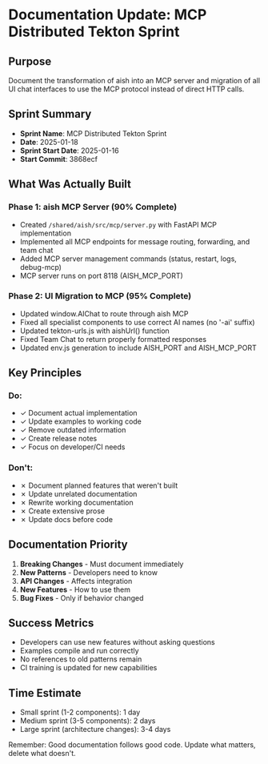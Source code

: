 # Documentation Update: MCP Distributed Tekton Sprint

## Purpose
Document the transformation of aish into an MCP server and migration of all UI chat interfaces to use the MCP protocol instead of direct HTTP calls.

## Sprint Summary
- **Sprint Name**: MCP Distributed Tekton Sprint
- **Date**: 2025-01-18
- **Sprint Start Date**: 2025-01-16  
- **Start Commit**: 3868ecf

## What Was Actually Built

### Phase 1: aish MCP Server (90% Complete)
- Created `/shared/aish/src/mcp/server.py` with FastAPI MCP implementation
- Implemented all MCP endpoints for message routing, forwarding, and team chat
- Added MCP server management commands (status, restart, logs, debug-mcp)
- MCP server runs on port 8118 (AISH_MCP_PORT)

### Phase 2: UI Migration to MCP (95% Complete)  
- Updated window.AIChat to route through aish MCP
- Fixed all specialist components to use correct AI names (no '-ai' suffix)
- Updated tekton-urls.js with aishUrl() function
- Fixed Team Chat to return properly formatted responses
- Updated env.js generation to include AISH_PORT and AISH_MCP_PORT

## Key Principles

### Do:
- ✓ Document actual implementation
- ✓ Update examples to working code
- ✓ Remove outdated information
- ✓ Create release notes
- ✓ Focus on developer/CI needs

### Don't:
- ✗ Document planned features that weren't built
- ✗ Update unrelated documentation  
- ✗ Rewrite working documentation
- ✗ Create extensive prose
- ✗ Update docs before code

## Documentation Priority

1. **Breaking Changes** - Must document immediately
2. **New Patterns** - Developers need to know
3. **API Changes** - Affects integration
4. **New Features** - How to use them
5. **Bug Fixes** - Only if behavior changed

## Success Metrics

- Developers can use new features without asking questions
- Examples compile and run correctly
- No references to old patterns remain
- CI training is updated for new capabilities

## Time Estimate

- Small sprint (1-2 components): 1 day
- Medium sprint (3-5 components): 2 days  
- Large sprint (architecture changes): 3-4 days

Remember: Good documentation follows good code. Update what matters, delete what doesn't.